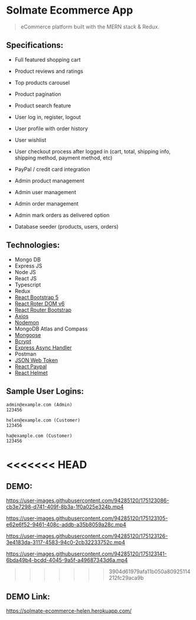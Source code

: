 # Solmate Ecommerce App

> eCommerce platform built with the MERN stack & Redux.

## Specifications:

- Full featured shopping cart
- Product reviews and ratings
- Top products carousel
- Product pagination
- Product search feature

- User log in, register, logout
- User profile with order history
- User wishlist
- User checkout process after logged in (cart, total, shipping info, shipping method, payment method, etc)
- PayPal / credit card integration

- Admin product management
- Admin user management
- Admin order management
- Admin mark orders as delivered option
- Database seeder (products, users, orders)

## Technologies:

- Mongo DB
- Express JS
- Node JS
- React JS
- Typescript
- Redux
- [React Bootstrap 5](https://react-bootstrap.github.io/getting-started/introduction/)
- [React Roter DOM v6](https://reactrouter.com/docs/en/v6/getting-started/overview)
- [React Router Bootstrap](https://www.npmjs.com/package/react-router-bootstrap)
- [Axios](https://www.npmjs.com/package/axios)
- [Nodemon](https://www.npmjs.com/package/nodemon)
- MongoDB Atlas and Compass
- [Mongoose](https://www.npmjs.com/package/mongoose)
- [Bcrypt](https://www.npmjs.com/package/bcrypt)
- [Express Async Handler](https://www.npmjs.com/package/express-async-handler)
- Postman
- [JSON Web Token](https://www.npmjs.com/package/jsonwebtoken)
- [React Paypal](https://www.npmjs.com/package/@paypal/react-paypal-js)
- [React Helmet](https://www.npmjs.com/package/react-helmet)

## Sample User Logins:

```
admin@example.com (Admin)
123456

helen@example.com (Customer)
123456

ha@example.com (Customer)
123456
```
<<<<<<< HEAD
=======

## DEMO:

https://user-images.githubusercontent.com/94285120/175123086-cb3e7298-d741-409f-8b3a-1f0a025e324b.mp4

https://user-images.githubusercontent.com/94285120/175123105-e62e6f52-9461-408c-addb-a35b8059a28c.mp4

https://user-images.githubusercontent.com/94285120/175123126-3e4183da-3117-4583-94c0-2cb32233752c.mp4

https://user-images.githubusercontent.com/94285120/175123141-6bda49b4-bcdd-4045-9a5f-a49687343d6a.mp4

>>>>>>> 3904d61979afa11b050a80925114212fc29aca9b

## DEMO Link:

https://solmate-ecommerce-helen.herokuapp.com/

